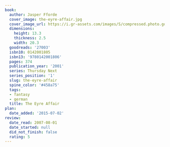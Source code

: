 ```yaml
---
book:
  author: Jasper Fforde
  cover_image: the-eyre-affair.jpg
  cover_image_url: https://i.gr-assets.com/images/S/compressed.photo.goodreads.com/books/1445540555l/27003._SX98_.jpg
  dimensions:
    height: 13.3
    thickness: 2.5
    width: 20.3
  goodreads: '27003'
  isbn10: 0142001805
  isbn13: '9780142001806'
  pages: 374
  publication_year: '2001'
  series: Thursday Next
  series_position: '1'
  slug: the-eyre-affair
  spine_color: '#458a75'
  tags:
  - fantasy
  - german
  title: The Eyre Affair
plan:
  date_added: '2015-07-02'
review:
  date_read: 2007-08-01
  date_started: null
  did_not_finish: false
  rating: 5
---
```

